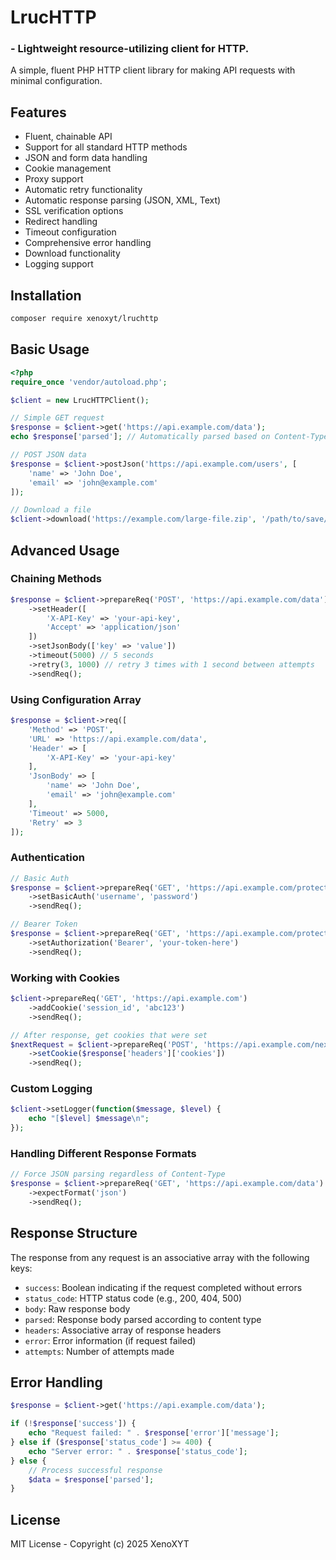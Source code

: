 # LrucHTTP
### - Lightweight resource-utilizing client for HTTP.
A simple, fluent PHP HTTP client library for making API requests with minimal configuration.

## Features

- Fluent, chainable API
- Support for all standard HTTP methods
- JSON and form data handling
- Cookie management
- Proxy support
- Automatic retry functionality
- Automatic response parsing (JSON, XML, Text)
- SSL verification options
- Redirect handling
- Timeout configuration
- Comprehensive error handling
- Download functionality
- Logging support

## Installation

```bash
composer require xenoxyt/lruchttp
```

## Basic Usage

```php
<?php
require_once 'vendor/autoload.php';

$client = new LrucHTTPClient();

// Simple GET request
$response = $client->get('https://api.example.com/data');
echo $response['parsed']; // Automatically parsed based on Content-Type

// POST JSON data
$response = $client->postJson('https://api.example.com/users', [
    'name' => 'John Doe',
    'email' => 'john@example.com'
]);

// Download a file
$client->download('https://example.com/large-file.zip', '/path/to/save/file.zip');
```

## Advanced Usage

### Chaining Methods

```php
$response = $client->prepareReq('POST', 'https://api.example.com/data')
    ->setHeader([
        'X-API-Key' => 'your-api-key',
        'Accept' => 'application/json'
    ])
    ->setJsonBody(['key' => 'value'])
    ->timeout(5000) // 5 seconds
    ->retry(3, 1000) // retry 3 times with 1 second between attempts
    ->sendReq();
```

### Using Configuration Array

```php
$response = $client->req([
    'Method' => 'POST',
    'URL' => 'https://api.example.com/data',
    'Header' => [
        'X-API-Key' => 'your-api-key'
    ],
    'JsonBody' => [
        'name' => 'John Doe',
        'email' => 'john@example.com'
    ],
    'Timeout' => 5000,
    'Retry' => 3
]);
```

### Authentication

```php
// Basic Auth
$response = $client->prepareReq('GET', 'https://api.example.com/protected')
    ->setBasicAuth('username', 'password')
    ->sendReq();

// Bearer Token
$response = $client->prepareReq('GET', 'https://api.example.com/protected')
    ->setAuthorization('Bearer', 'your-token-here')
    ->sendReq();
```

### Working with Cookies

```php
$client->prepareReq('GET', 'https://api.example.com')
    ->addCookie('session_id', 'abc123')
    ->sendReq();

// After response, get cookies that were set
$nextRequest = $client->prepareReq('POST', 'https://api.example.com/next')
    ->setCookie($response['headers']['cookies'])
    ->sendReq();
```

### Custom Logging

```php
$client->setLogger(function($message, $level) {
    echo "[$level] $message\n";
});
```

### Handling Different Response Formats

```php
// Force JSON parsing regardless of Content-Type
$response = $client->prepareReq('GET', 'https://api.example.com/data')
    ->expectFormat('json')
    ->sendReq();
```

## Response Structure

The response from any request is an associative array with the following keys:

- `success`: Boolean indicating if the request completed without errors
- `status_code`: HTTP status code (e.g., 200, 404, 500)
- `body`: Raw response body
- `parsed`: Response body parsed according to content type
- `headers`: Associative array of response headers
- `error`: Error information (if request failed)
- `attempts`: Number of attempts made

## Error Handling

```php
$response = $client->get('https://api.example.com/data');

if (!$response['success']) {
    echo "Request failed: " . $response['error']['message'];
} else if ($response['status_code'] >= 400) {
    echo "Server error: " . $response['status_code'];
} else {
    // Process successful response
    $data = $response['parsed'];
}
```

## License

MIT License - Copyright (c) 2025 XenoXYT
